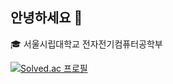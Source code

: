 ## 안녕하세요 👋

<!--
**ufo9430/ufo9430** is a ✨ _special_ ✨ repository because its `README.md` (this file) appears on your GitHub profile.

Here are some ideas to get you started:

- 🔭 I’m currently working on ...
- 🌱 I’m currently learning ...
- 👯 I’m looking to collaborate on ...
- 🤔 I’m looking for help with ...
- 💬 Ask me about ...
- 📫 How to reach me: ...
- 😄 Pronouns: ...
- ⚡ Fun fact: ...
-->
🎓 서울시립대학교 전자전기컴퓨터공학부



[![Solved.ac 프로필](http://mazassumnida.wtf/api/generate_badge?boj=ufo9430)](https://solved.ac/ufo9430)


